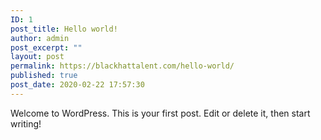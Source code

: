 ```yaml
---
ID: 1
post_title: Hello world!
author: admin
post_excerpt: ""
layout: post
permalink: https://blackhattalent.com/hello-world/
published: true
post_date: 2020-02-22 17:57:30
---
```

<!-- wp:paragraph -->
<p>Welcome to WordPress. This is your first post. Edit or delete it, then start writing!</p>
<!-- /wp:paragraph -->
